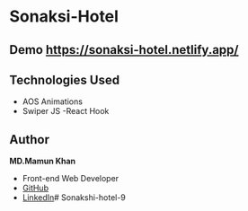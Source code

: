 # Sonaksi-Hotel

## Demo https://sonaksi-hotel.netlify.app/

## Technologies Used
- AOS Animations
- Swiper JS 
-React Hook

## Author
**MD.Mamun Khan**
- Front-end Web Developer
- [GitHub](https://github.com/MamunKhan2002)
- [LinkedIn](https://www.linkedin.com/in/mamun-khan-90563a294/)#   S o n a k s h i - h o t e l - 9  
 